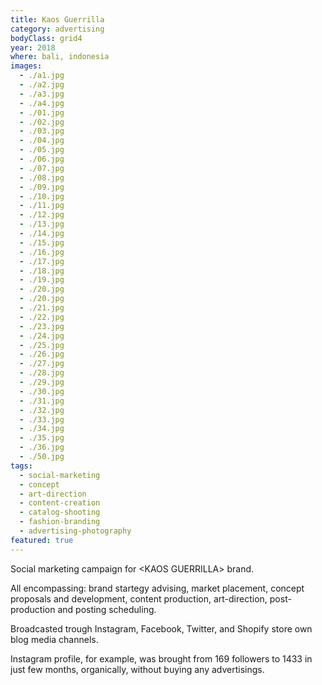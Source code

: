 ```yaml
---
title: Kaos Guerrilla
category: advertising
bodyClass: grid4
year: 2018
where: bali, indonesia
images:
  - ./a1.jpg
  - ./a2.jpg
  - ./a3.jpg
  - ./a4.jpg
  - ./01.jpg
  - ./02.jpg
  - ./03.jpg
  - ./04.jpg
  - ./05.jpg
  - ./06.jpg
  - ./07.jpg
  - ./08.jpg
  - ./09.jpg
  - ./10.jpg
  - ./11.jpg
  - ./12.jpg
  - ./13.jpg
  - ./14.jpg
  - ./15.jpg
  - ./16.jpg
  - ./17.jpg
  - ./18.jpg
  - ./19.jpg
  - ./20.jpg
  - ./20.jpg
  - ./21.jpg
  - ./22.jpg
  - ./23.jpg
  - ./24.jpg
  - ./25.jpg
  - ./26.jpg
  - ./27.jpg
  - ./28.jpg
  - ./29.jpg
  - ./30.jpg
  - ./31.jpg
  - ./32.jpg
  - ./33.jpg
  - ./34.jpg
  - ./35.jpg
  - ./36.jpg
  - ./50.jpg
tags:
  - social-marketing
  - concept
  - art-direction
  - content-creation
  - catalog-shooting
  - fashion-branding
  - advertising-photography
featured: true
---
```


Social marketing campaign for &lt;KAOS GUERRILLA&gt; brand.

All encompassing: brand startegy advising, market placement, concept proposals and development, content production, art-direction, post-production and posting scheduling.

Broadcasted trough Instagram, Facebook, Twitter, and Shopify store own blog media channels.

Instagram profile, for example, was brought from 169 followers to 1433 in just few months, organically, without buying any advertisings.
